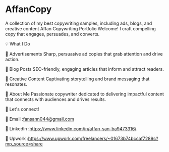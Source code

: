 # AffanCopy
A collection of my best copywriting samples, including ads, blogs, and creative content
Affan Copywriting Portfolio
Welcome! I craft compelling copy that engages, persuades, and converts.

💡 What I Do

📢 Advertisements
Sharp, persuasive ad copies that grab attention and drive action.

📝 Blog Posts
SEO-friendly, engaging articles that inform and attract readers.

🎨 Creative Content
Captivating storytelling and brand messaging that resonates.

📌 About Me
Passionate copywriter dedicated to delivering impactful content that connects with audiences and drives results.

📩 Let's connect!

📧 Email :fansann044@gmail.com

💼 LinkedIn :https://www.linkedin.com/in/affan-san-ba9473316/

🚀 Upwork :https://www.upwork.com/freelancers/~01673b74bccaf7289c?mp_source=share

